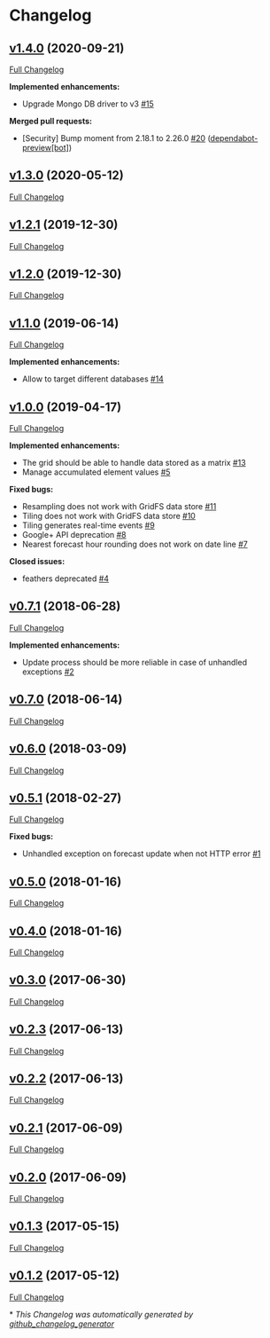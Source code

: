 # Changelog

## [v1.4.0](https://github.com/weacast/weacast-core/tree/v1.4.0) (2020-09-21)

[Full Changelog](https://github.com/weacast/weacast-core/compare/v1.3.0...v1.4.0)

**Implemented enhancements:**

- Upgrade Mongo DB driver to v3 [\#15](https://github.com/weacast/weacast-core/issues/15)

**Merged pull requests:**

- \[Security\] Bump moment from 2.18.1 to 2.26.0 [\#20](https://github.com/weacast/weacast-core/pull/20) ([dependabot-preview[bot]](https://github.com/apps/dependabot-preview))

## [v1.3.0](https://github.com/weacast/weacast-core/tree/v1.3.0) (2020-05-12)

[Full Changelog](https://github.com/weacast/weacast-core/compare/v1.2.1...v1.3.0)

## [v1.2.1](https://github.com/weacast/weacast-core/tree/v1.2.1) (2019-12-30)

[Full Changelog](https://github.com/weacast/weacast-core/compare/v1.2.0...v1.2.1)

## [v1.2.0](https://github.com/weacast/weacast-core/tree/v1.2.0) (2019-12-30)

[Full Changelog](https://github.com/weacast/weacast-core/compare/v1.1.0...v1.2.0)

## [v1.1.0](https://github.com/weacast/weacast-core/tree/v1.1.0) (2019-06-14)

[Full Changelog](https://github.com/weacast/weacast-core/compare/v1.0.0...v1.1.0)

**Implemented enhancements:**

- Allow to target different databases [\#14](https://github.com/weacast/weacast-core/issues/14)

## [v1.0.0](https://github.com/weacast/weacast-core/tree/v1.0.0) (2019-04-17)

[Full Changelog](https://github.com/weacast/weacast-core/compare/v0.7.1...v1.0.0)

**Implemented enhancements:**

- The grid should be able to handle data stored as a matrix [\#13](https://github.com/weacast/weacast-core/issues/13)
- Manage accumulated element values [\#5](https://github.com/weacast/weacast-core/issues/5)

**Fixed bugs:**

- Resampling does not work with GridFS data store [\#11](https://github.com/weacast/weacast-core/issues/11)
- Tiling does not work with GridFS data store [\#10](https://github.com/weacast/weacast-core/issues/10)
- Tiling generates real-time events [\#9](https://github.com/weacast/weacast-core/issues/9)
- Google+ API deprecation [\#8](https://github.com/weacast/weacast-core/issues/8)
- Nearest forecast hour rounding does not work on date line [\#7](https://github.com/weacast/weacast-core/issues/7)

**Closed issues:**

- feathers deprecated [\#4](https://github.com/weacast/weacast-core/issues/4)

## [v0.7.1](https://github.com/weacast/weacast-core/tree/v0.7.1) (2018-06-28)

[Full Changelog](https://github.com/weacast/weacast-core/compare/v0.7.0...v0.7.1)

**Implemented enhancements:**

- Update process should be more reliable in case of unhandled exceptions [\#2](https://github.com/weacast/weacast-core/issues/2)

## [v0.7.0](https://github.com/weacast/weacast-core/tree/v0.7.0) (2018-06-14)

[Full Changelog](https://github.com/weacast/weacast-core/compare/v0.6.0...v0.7.0)

## [v0.6.0](https://github.com/weacast/weacast-core/tree/v0.6.0) (2018-03-09)

[Full Changelog](https://github.com/weacast/weacast-core/compare/v0.5.1...v0.6.0)

## [v0.5.1](https://github.com/weacast/weacast-core/tree/v0.5.1) (2018-02-27)

[Full Changelog](https://github.com/weacast/weacast-core/compare/v0.5.0...v0.5.1)

**Fixed bugs:**

- Unhandled exception on forecast update when not HTTP error [\#1](https://github.com/weacast/weacast-core/issues/1)

## [v0.5.0](https://github.com/weacast/weacast-core/tree/v0.5.0) (2018-01-16)

[Full Changelog](https://github.com/weacast/weacast-core/compare/v0.4.0...v0.5.0)

## [v0.4.0](https://github.com/weacast/weacast-core/tree/v0.4.0) (2018-01-16)

[Full Changelog](https://github.com/weacast/weacast-core/compare/v0.3.0...v0.4.0)

## [v0.3.0](https://github.com/weacast/weacast-core/tree/v0.3.0) (2017-06-30)

[Full Changelog](https://github.com/weacast/weacast-core/compare/v0.2.3...v0.3.0)

## [v0.2.3](https://github.com/weacast/weacast-core/tree/v0.2.3) (2017-06-13)

[Full Changelog](https://github.com/weacast/weacast-core/compare/v0.2.2...v0.2.3)

## [v0.2.2](https://github.com/weacast/weacast-core/tree/v0.2.2) (2017-06-13)

[Full Changelog](https://github.com/weacast/weacast-core/compare/v0.2.1...v0.2.2)

## [v0.2.1](https://github.com/weacast/weacast-core/tree/v0.2.1) (2017-06-09)

[Full Changelog](https://github.com/weacast/weacast-core/compare/v0.2.0...v0.2.1)

## [v0.2.0](https://github.com/weacast/weacast-core/tree/v0.2.0) (2017-06-09)

[Full Changelog](https://github.com/weacast/weacast-core/compare/v0.1.3...v0.2.0)

## [v0.1.3](https://github.com/weacast/weacast-core/tree/v0.1.3) (2017-05-15)

[Full Changelog](https://github.com/weacast/weacast-core/compare/v0.1.2...v0.1.3)

## [v0.1.2](https://github.com/weacast/weacast-core/tree/v0.1.2) (2017-05-12)

[Full Changelog](https://github.com/weacast/weacast-core/compare/2e4f44f4a487ae4c97013e9bfaf5409bbb542b0b...v0.1.2)



\* *This Changelog was automatically generated by [github_changelog_generator](https://github.com/skywinder/Github-Changelog-Generator)*